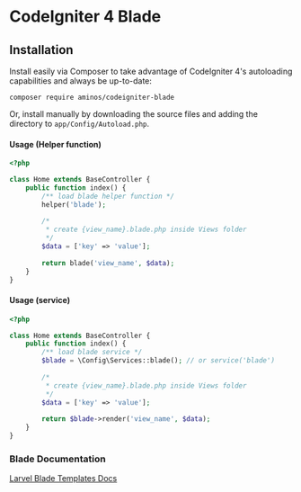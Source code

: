 # CodeIgniter 4 Blade

## Installation

Install easily via Composer to take advantage of CodeIgniter 4's autoloading capabilities
and always be up-to-date:

```console
composer require aminos/codeigniter-blade
```

Or, install manually by downloading the source files and adding the directory to
`app/Config/Autoload.php`.

#### Usage (Helper function)
```php
<?php

class Home extends BaseController {
    public function index() {
        /** load blade helper function */
        helper('blade');
        
        /*
         * create {view_name}.blade.php inside Views folder
         */
        $data = ['key' => 'value'];
        
        return blade('view_name', $data);
    }
}
```

#### Usage (service)
```php
<?php

class Home extends BaseController {
    public function index() {
        /** load blade service */
        $blade = \Config\Services::blade(); // or service('blade')
        
        /*
         * create {view_name}.blade.php inside Views folder
         */
        $data = ['key' => 'value'];
        
        return $blade->render('view_name', $data);
    }
}
```

### Blade Documentation
[Larvel Blade Templates Docs](https://laravel.com/docs/10.x/blade)
